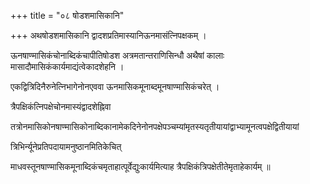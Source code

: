 +++
title = "०८ षोडशमासिकानि"

+++
अथषोडशमासिकानि द्वादशप्रतिमास्यानिऊनमासंत्निपक्षकम् ।

ऊनषाण्मासिकंचोनाब्दिकंचापीतिषोडश अत्रमतान्तराणिसिन्धौ अथैषां कालाः मासादौमासिकंकार्यमाद्यंत्वेकादशेहनि ।

एकद्वित्रिदिनैरुनेत्निभागेनोनएववा ऊनमासिकमूनाब्दमूनषाण्मासिकंचरेत् ।

त्रैपक्षिकंत्निपक्षेचोनमास्यंद्वादशेह्निवा

तत्रोनमासिकोनषाण्मासिकोनाब्दिकानामेकदिनेनोनपक्षेपञ्चम्यांमृतस्यतृतीयायांद्वाभ्यामूनत्वपक्षेद्वितीयायां

त्रिभिर्न्यूनेप्रतिपदायामनुष्ठानमितिकेचित्

माधवस्तूनषाण्मासिकमूनाब्दिकंचमृताहात्पूर्वेद्युःकार्यमित्याह त्रैपक्षिकंत्रिपक्षेतीतेमृताहेकार्यम् ॥
